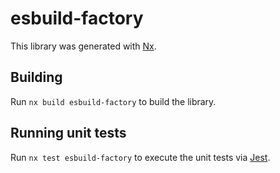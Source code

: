 # esbuild-factory

This library was generated with [Nx](https://nx.dev).

## Building

Run `nx build esbuild-factory` to build the library.

## Running unit tests

Run `nx test esbuild-factory` to execute the unit tests via [Jest](https://jestjs.io).
